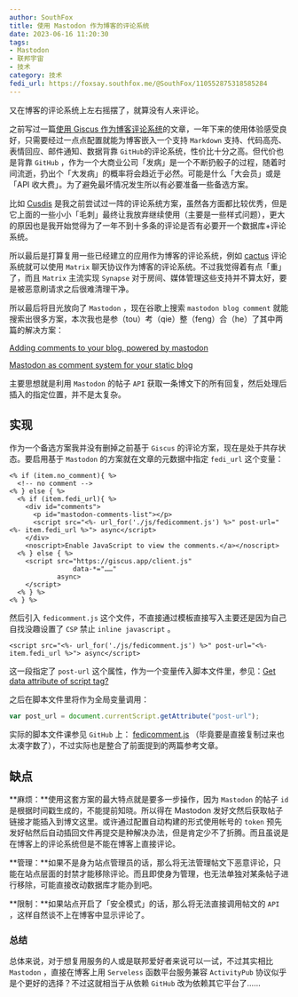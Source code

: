 ```yaml
---
author: SouthFox
title: 使用 Mastodon 作为博客的评论系统
date: 2023-06-16 11:20:30
tags:
- Mastodon
- 联邦宇宙
- 技术
category: 技术
fedi_url: https://foxsay.southfox.me/@SouthFox/110552875318585284 
---
```


又在博客的评论系统上左右摇摆了，就算没有人来评论。

<!--more-->

之前写过一篇[使用 Giscus 作为博客评论系统](https://blog.southfox.me/2022/01/%E4%B8%BA%E5%8D%9A%E5%AE%A2%E6%94%AF%E6%8C%81%E8%AF%84%E8%AE%BA%E7%B3%BB%E7%BB%9F/)的文章，一年下来的使用体验感受良好，只需要经过一点点配置就能为博客嵌入一个支持 `Markdown` 支持、代码高亮、表情回应、邮件通知、数据背靠 `GitHub`的评论系统，性价比十分之高。但代价也是背靠 `GitHub` ，作为一个大商业公司「发病」是一个不断扔骰子的过程，随着时间流逝，扔出个「大发病」的概率将会趋近于必然。可能是什么「大会员」或是「API 收大费」。为了避免最坏情况发生所以有必要准备一些备选方案。

比如 [Cusdis](https://cusdis.com/) 是我之前尝试过一阵的评论系统方案，虽然各方面都比较优秀，但是它上面的一些小小「毛刺」最终让我放弃继续使用（主要是一些样式问题），更大的原因也是我开始觉得为了一年不到十多条的评论是否有必要开一个数据库+评论系统。

所以最后是打算复用一些已经建立的应用作为博客的评论系统，例如 [cactus](https://cactus.chat/) 评论系统就可以使用 `Matrix` 聊天协议作为博客的评论系统。不过我觉得着有点「重」了，而且 `Matrix` 主流实现 `Synapse` 对于房间、媒体管理这些支持并不算太好，要是被恶意刷请求之后很难清理干净。

所以最后将目光放向了 `Mastodon` ，现在谷歌上搜索 `mastodon blog comment`  就能搜索出很多方案，本次我也是参（tou）考（qie）整（feng）合（he）了其中两篇的解决方案：

[Adding comments to your blog, powered by mastodon](https://blog.thms.uk/2023/02/mastodon-comments)

[Mastodon as comment system for your static blog ](https://danielpecos.com/2022/12/25/mastodon-as-comment-system-for-your-static-blog/)

主要思想就是利用 `Mastodon` 的帖子 `API` 获取一条博文下的所有回复，然后处理后插入的指定位置，并不是太复杂。

## 实现

作为一个备选方案我并没有删掉之前基于 `Giscus` 的评论方案，现在是处于共存状态。要启用基于 `Mastodon` 的方案就在文章的元数据中指定 `fedi_url` 这个变量：

```ejs
<% if (item.no_comment){ %>
  <!-- no comment -->
<% } else { %>
  <% if (item.fedi_url){ %>
    <div id="comments">
      <p id="mastodon-comments-list"></p>
      <script src="<%- url_for('./js/fedicomment.js') %>" post-url="<%- item.fedi_url %>"> async</script>
    </div>
    <noscript>Enable JavaScript to view the comments.</a></noscript>
  <% } else { %>
    <script src="https://giscus.app/client.js"
				data-*="……"
            async>
    </script>
  <% } %>
<% } %>
```

然后引入 `fedicomment.js` 这个文件，不直接通过模板直接写入主要还是因为自己自找没趣设置了 `CSP` 禁止 `inline javascript` 。

  ```ejs
  <script src="<%- url_for('./js/fedicomment.js') %>" post-url="<%- item.fedi_url %>"> async</script>
  ```

这一段指定了 `post-url` 这个属性，作为一个变量传入脚本文件里，参见：[Get data attribute of script tag?](https://stackoverflow.com/questions/14904378/get-data-attribute-of-script-tag)

之后在脚本文件里将作为全局变量调用：

```javascript
var post_url = document.currentScript.getAttribute("post-url");
```

实际的脚本文件课参见 `GitHub` 上： [fedicomment.js](https://github.com/SouthFox-D/SouthFox-D.github.io/blob/hexo/themes/freemind/source/js/fedicomment.js) （毕竟要是直接复制过来也太凑字数了），不过实际也是整合了前面提到的两篇参考文章。

## 缺点

**麻烦：**使用这套方案的最大特点就是要多一步操作，因为 `Mastodon` 的帖子 `id` 是根据时间戳生成的，不能提前知晓。所以得在 Mastodon 发好文然后获取帖子链接才能插入到博文这里。或许通过配置自动构建的形式使用帐号的 `token` 预先发好帖然后自动插回文件再提交是种解决办法，但是肯定少不了折腾。而且虽说是在博客上的评论系统但是不能在博客上直接评论。

**管理：**如果不是身为站点管理员的话，那么将无法管理帖文下恶意评论，只能在站点层面的封禁才能移除评论。而且即使身为管理，也无法单独对某条帖子进行移除，可能直接改动数据库才能办到吧。

**限制：**如果站点开启了「安全模式」的话，那么将无法直接调用帖文的 `API` ，这样自然谈不上在博客中显示评论了。

### 总结

总体来说，对于想复用服务的人或是联邦爱好者来说可以一试，不过其实相比 `Mastodon` ，直接在博客上用 `Serveless` 函数平台服务兼容 `ActivityPub` 协议似乎是个更好的选择？不过这就相当于从依赖 `GitHub` 改为依赖其它平台了……
